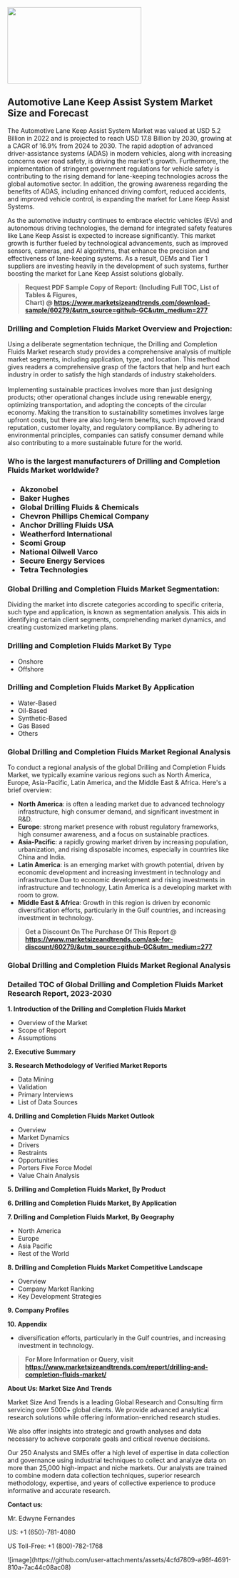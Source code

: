 <p><img class="alignnone size-medium wp-image-20088" src="https://ffe5etoiles.com/wp-content/uploads/2024/12/MST1-300x171.png" alt="" width="300" height="171" /></p><h2>Automotive Lane Keep Assist System Market Size and Forecast</h2><p>The Automotive Lane Keep Assist System Market was valued at USD 5.2 Billion in 2022 and is projected to reach USD 17.8 Billion by 2030, growing at a CAGR of 16.9% from 2024 to 2030. The rapid adoption of advanced driver-assistance systems (ADAS) in modern vehicles, along with increasing concerns over road safety, is driving the market's growth. Furthermore, the implementation of stringent government regulations for vehicle safety is contributing to the rising demand for lane-keeping technologies across the global automotive sector. In addition, the growing awareness regarding the benefits of ADAS, including enhanced driving comfort, reduced accidents, and improved vehicle control, is expanding the market for Lane Keep Assist Systems.</p><p>As the automotive industry continues to embrace electric vehicles (EVs) and autonomous driving technologies, the demand for integrated safety features like Lane Keep Assist is expected to increase significantly. This market growth is further fueled by technological advancements, such as improved sensors, cameras, and AI algorithms, that enhance the precision and effectiveness of lane-keeping systems. As a result, OEMs and Tier 1 suppliers are investing heavily in the development of such systems, further boosting the market for Lane Keep Assist solutions globally.</p></p><blockquote id="" class=""><strong>Request PDF Sample Copy of Report: (Including Full TOC, List of Tables &amp; Figures, Chart)&nbsp;@&nbsp;<strong><a href="https://www.marketsizeandtrends.com/download-sample/60279/&utm_source=github-GC&utm_medium=277" target="_blank">https://www.marketsizeandtrends.com/download-sample/60279/&utm_source=github-GC&utm_medium=277</a></strong></strong></blockquote><h3 id="" class="">Drilling and Completion Fluids Market&nbsp;Overview and Projection:</h3><p id="" class="">Using a deliberate segmentation technique, the Drilling and Completion Fluids Market research study provides a comprehensive analysis of multiple market segments, including application, type, and location. This method gives readers a comprehensive grasp of the factors that help and hurt each industry in order to satisfy the high standards of industry stakeholders. <br /> <br />Implementing sustainable practices involves more than just designing products; other operational changes include using renewable energy, optimizing transportation, and adopting the concepts of the circular economy. Making the transition to sustainability sometimes involves large upfront costs, but there are also long-term benefits, such improved brand reputation, customer loyalty, and regulatory compliance. By adhering to environmental principles, companies can satisfy consumer demand while also contributing to a more sustainable future for the world.</p><h3 id="" class="">Who is the largest manufacturers of&nbsp;Drilling and Completion Fluids Market worldwide?</h3><h3 class=""><p><ul><li>Akzonobel </li><li> Baker Hughes </li><li> Global Drilling Fluids & Chemicals </li><li> Chevron Phillips Chemical Company </li><li> Anchor Drilling Fluids USA </li><li> Weatherford International </li><li> Scomi Group </li><li> National Oilwell Varco </li><li> Secure Energy Services </li><li> Tetra Technologies</li></ul></p></h3><h3 id="" class="">Global&nbsp;Drilling and Completion Fluids Market Segmentation:</h3><p id="" class="">Dividing the market into discrete categories according to specific criteria, such type and application, is known as segmentation analysis. This aids in identifying certain client segments, comprehending market dynamics, and creating customized marketing plans.</p><h3 id="" class="">Drilling and Completion Fluids Market&nbsp;By Type</h3><p><p><ul><li>Onshore </li><li> Offshore</p></li></ul></p></p><h3 id="" class="">Drilling and Completion Fluids Market&nbsp;By Application</h3><p class=""><p><ul><li>Water-Based </li><li> Oil-Based </li><li> Synthetic-Based </li><li> Gas Based </li><li> Others</li></ul></p></p><h3 id="" class="">Global Drilling and Completion Fluids Market Regional Analysis</h3><p id="" class="">To conduct a regional analysis of the global Drilling and Completion Fluids Market, we typically examine various regions such as North America, Europe, Asia-Pacific, Latin America, and the Middle East &amp; Africa. Here's a brief overview:</p><ul><li><strong>North America</strong>: is often a leading market due to advanced technology infrastructure, high consumer demand, and significant investment in R&amp;D.</li><li><strong>Europe</strong>: strong market presence with robust regulatory frameworks, high consumer awareness, and a focus on sustainable practices.</li><li><strong>Asia-Pacific</strong>: a rapidly growing market driven by increasing population, urbanization, and rising disposable incomes, especially in countries like China and India.</li><li><strong>Latin America</strong>: is an emerging market with growth potential, driven by economic development and increasing investment in technology and infrastructure.Due to economic development and rising investments in infrastructure and technology, Latin America is a developing market with room to grow.</li><li><strong>Middle East &amp; Africa</strong>: Growth in this region is driven by economic diversification efforts, particularly in the Gulf countries, and increasing investment in technology.</li></ul><blockquote id="" class=""><strong>Get a Discount On The Purchase Of This Report @ <strong><a href="https://www.marketsizeandtrends.com/ask-for-discount/60279/&utm_source=github-GC&utm_medium=277" target="_blank">https://www.marketsizeandtrends.com/ask-for-discount/60279/&utm_source=github-GC&utm_medium=277</a></strong></strong></blockquote><h3 id="" class="">Global Drilling and Completion Fluids Market Regional Analysis</h3><h3 id="" class="">Detailed TOC of Global Drilling and Completion Fluids Market Research Report, 2023-2030</h3><p id="" class=""><strong>1. Introduction of the Drilling and Completion Fluids Market</strong></p><ul><li>Overview of the Market</li><li>Scope of Report</li><li>Assumptions</li></ul><p id="" class=""><strong>2. Executive Summary</strong></p><p id="" class=""><strong>3. Research Methodology of Verified Market Reports</strong></p><ul><li>Data Mining</li><li>Validation</li><li>Primary Interviews</li><li>List of Data Sources</li></ul><p id="" class=""><strong>4. Drilling and Completion Fluids Market Outlook</strong></p><ul><li>Overview</li><li>Market Dynamics</li><li>Drivers</li><li>Restraints</li><li>Opportunities</li><li>Porters Five Force Model</li><li>Value Chain Analysis</li></ul><p id="" class=""><strong>5. Drilling and Completion Fluids Market, By Product</strong></p><p id="" class=""><strong>6. Drilling and Completion Fluids Market, By Application</strong></p><p id="" class=""><strong>7. Drilling and Completion Fluids Market, By Geography</strong></p><ul><li>North America</li><li>Europe</li><li>Asia Pacific</li><li>Rest of the World</li></ul><p id="" class=""><strong>8. Drilling and Completion Fluids Market Competitive Landscape</strong></p><ul><li>Overview</li><li>Company Market Ranking</li><li>Key Development Strategies</li></ul><p id="" class=""><strong>9. Company Profiles</strong></p><p id="" class=""><strong>10. Appendix</strong></p><ul><li>diversification efforts, particularly in the Gulf countries, and increasing investment in technology.</li></ul><blockquote id="" class=""><strong>For More Information or Query, visit <strong><strong><a href="https://www.marketsizeandtrends.com/report/drilling-and-completion-fluids-market/" target="_blank">https://www.marketsizeandtrends.com/report/drilling-and-completion-fluids-market/</a></strong></strong></strong></blockquote><p id="" class=""><strong>About Us: Market Size And Trends</strong></p><p id="" class="">Market Size And Trends is a leading Global Research and Consulting firm servicing over 5000+ global clients. We provide advanced analytical research solutions while offering information-enriched research studies.</p><p id="" class="">We also offer insights into strategic and growth analyses and data necessary to achieve corporate goals and critical revenue decisions.</p><p id="" class="">Our 250 Analysts and SMEs offer a high level of expertise in data collection and governance using industrial techniques to collect and analyze data on more than 25,000 high-impact and niche markets. Our analysts are trained to combine modern data collection techniques, superior research methodology, expertise, and years of collective experience to produce informative and accurate research.</p><p id="" class=""><strong>Contact us:</strong></p><p id="" class="">Mr. Edwyne Fernandes</p><p id="" class="">US: +1 (650)-781-4080</p><p id="" class="">US Toll-Free: +1 (800)-782-1768</p>
![image](https://github.com/user-attachments/assets/4cfd7809-a98f-4691-810a-7ac44c08ac08)
